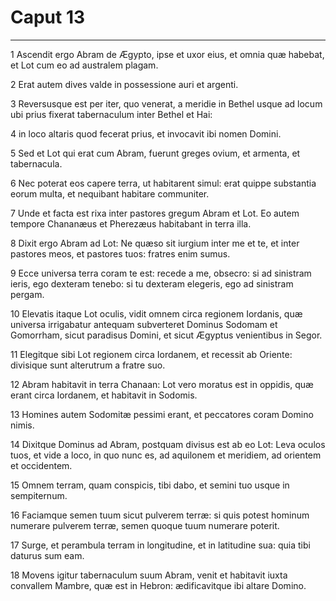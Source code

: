 # Caput 13

***

1 Ascendit ergo Abram de Ægypto, ipse et uxor eius, et omnia quæ habebat, et Lot cum eo ad australem plagam.

2 Erat autem dives valde in possessione auri et argenti.

3 Reversusque est per iter, quo venerat, a meridie in Bethel usque ad locum ubi prius fixerat tabernaculum inter Bethel et Hai:

4 in loco altaris quod fecerat prius, et invocavit ibi nomen Domini.

5 Sed et Lot qui erat cum Abram, fuerunt greges ovium, et armenta, et tabernacula.

6 Nec poterat eos capere terra, ut habitarent simul: erat quippe substantia eorum multa, et nequibant habitare communiter.

7 Unde et facta est rixa inter pastores gregum Abram et Lot. Eo autem tempore Chananæus et Pherezæus habitabant in terra illa.

8 Dixit ergo Abram ad Lot: Ne quæso sit iurgium inter me et te, et inter pastores meos, et pastores tuos: fratres enim sumus.

9 Ecce universa terra coram te est: recede a me, obsecro: si ad sinistram ieris, ego dexteram tenebo: si tu dexteram elegeris, ego ad sinistram pergam.

10 Elevatis itaque Lot oculis, vidit omnem circa regionem Iordanis, quæ universa irrigabatur antequam subverteret Dominus Sodomam et Gomorrham, sicut paradisus Domini, et sicut Ægyptus venientibus in Segor.

11 Elegitque sibi Lot regionem circa Iordanem, et recessit ab Oriente: divisique sunt alterutrum a fratre suo.

12 Abram habitavit in terra Chanaan: Lot vero moratus est in oppidis, quæ erant circa Iordanem, et habitavit in Sodomis.

13 Homines autem Sodomitæ pessimi erant, et peccatores coram Domino nimis.

14 Dixitque Dominus ad Abram, postquam divisus est ab eo Lot: Leva oculos tuos, et vide a loco, in quo nunc es, ad aquilonem et meridiem, ad orientem et occidentem.

15 Omnem terram, quam conspicis, tibi dabo, et semini tuo usque in sempiternum.

16 Faciamque semen tuum sicut pulverem terræ: si quis potest hominum numerare pulverem terræ, semen quoque tuum numerare poterit.

17 Surge, et perambula terram in longitudine, et in latitudine sua: quia tibi daturus sum eam.

18 Movens igitur tabernaculum suum Abram, venit et habitavit iuxta convallem Mambre, quæ est in Hebron: ædificavitque ibi altare Domino.

